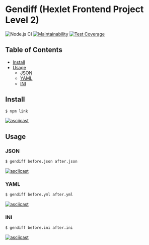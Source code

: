 # Gendiff (Hexlet Frontend Project Level 2)

![Node.js CI](https://github.com/neihaoo/frontend-project-lvl2/workflows/Node.js%20CI/badge.svg)
[![Maintainability](https://api.codeclimate.com/v1/badges/9332ebbc26c130ef75b4/maintainability)](https://codeclimate.com/github/neihaoo/frontend-project-lvl2/maintainability)
[![Test Coverage](https://api.codeclimate.com/v1/badges/9332ebbc26c130ef75b4/test_coverage)](https://codeclimate.com/github/neihaoo/frontend-project-lvl2/test_coverage)

## Table of Contents

- [Install](#Install)
- [Usage](#Usage)
  - [JSON](#JSON)
  - [YAML](#YAML)
  - [INI](#INI)

## Install

```sh
$ npm link
```

[![asciicast](https://asciinema.org/a/uO6RQkG88Njg1wo8m0ichk0op.svg)](https://asciinema.org/a/uO6RQkG88Njg1wo8m0ichk0op)

## Usage

### JSON

```sh
$ gendiff before.json after.json
```

[![asciicast](https://asciinema.org/a/EkTeB8FWLJb0zEmHAQKDJVNz2.svg)](https://asciinema.org/a/EkTeB8FWLJb0zEmHAQKDJVNz2)

### YAML

```sh
$ gendiff before.yml after.yml
```

[![asciicast](https://asciinema.org/a/tzoWPQ5hGHWL6HcX3Iv5DeIbe.svg)](https://asciinema.org/a/tzoWPQ5hGHWL6HcX3Iv5DeIbe)

### INI

```sh
$ gendiff before.ini after.ini
```

[![asciicast](https://asciinema.org/a/YwLrgUYmMFNZdJBEGONOkPQM8.svg)](https://asciinema.org/a/YwLrgUYmMFNZdJBEGONOkPQM8)
